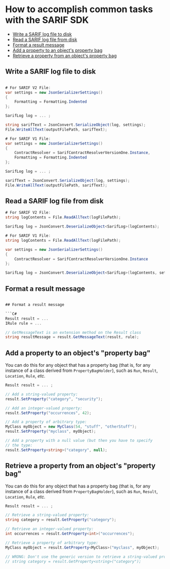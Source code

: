 # How to accomplish common tasks with the SARIF SDK

* [Write a SARIF log file to disk](#write-a-SARIF-log-file-to-disk)
* [Read a SARIF log file from disk](#read-a-SARIF-log-file-from-disk)
* [Format a result message](#format-a-result-message)
* [Add a property to an object's property bag](#add-a-property-to-an-objects-property-bag)
* [Retrieve a property from an object's property bag](#retrieve-a-property-from-an-objects-property-bag)

## Write a SARIF log file to disk

```C#

# For SARIF V2 File:
var settings = new JsonSerializerSettings()
{
    Formatting = Formatting.Indented
};

SarifLog log = ... ;

string sarifText = JsonConvert.SerializeObject(log, settings);
File.WriteAllText(outputFilePath, sarifText);
```
```C#
# For SARIF V1 File:
var settings = new JsonSerializerSettings()
{
    ContractResolver = SarifContractResolverVersionOne.Instance,
    Formatting = Formatting.Indented
};

SarifLog log = ... ;

sarifText = JsonConvert.SerializeObject(log, settings);
File.WriteAllText(outputFilePath, sarifText);
```

## Read a SARIF log file from disk

```C#
# For SARIF V2 File:
string logContents = File.ReadAllText(logFilePath);

SarifLog log = JsonConvert.DeserializeObject<SarifLog>(logContents);
```
```C#
# For SARIF V1 File:
string logContents = File.ReadAllText(logFilePath);

var settings = new JsonSerializerSettings()
{
    ContractResolver = SarifContractResolverVersionOne.Instance
};

SarifLog log = JsonConvert.DeserializeObject<SarifLog>(logContents, settings);
```

## Format a result message

```C#

## Format a result message

```C#
Result result = ...
IRule rule = ...

// GetMessageText is an extension method on the Result class
string resultMessage = result.GetMessageText(result, rule);

```

## Add a property to an object's "property bag"

You can do this for any object that has a property bag (that is, for any instance of a class derived from `PropertyBagHolder`),
such as `Run`, `Result`, `Location`, `Rule`, _etc._

```C#
Result result = ... ;

// Add a string-valued property:
result.SetProperty("category", "security");

// Add an integer-valued property:
result.SetProperty("occurrences", 42);

// Add a property of arbitrary type:
MyClass myObject = new MyClass(54, "stuff", "otherStuff");
result.SetProperty("myclass", myObject);

// Add a property with a null value (but then you have to specify
// the type:
result.SetProperty<string>("category", null);
```

## Retrieve a property from an object's "property bag"

You can do this for any object that has a property bag (that is, for any instance of a class derived from `PropertyBagHolder`),
such as `Run`, `Result`, `Location`, `Rule`, _etc._

```C#
Result result = ... ;

// Retrieve a string-valued property:
string category = result.GetProperty("category");

// Retrieve an integer-valued property:
int occurrences = result.GetProperty<int>("occurrences");

// Retrieve a property of arbitrary type:
MyClass myObject = result.GetProperty<MyClass>("myclass", myObject);

// WRONG: Don't use the generic version to retrieve a string-valued property:
// string category = result.GetProperty<string>("category");
```
